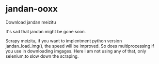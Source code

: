# jandan-ooxx
Download jandan meizitu

It's sad that jandan might be gone soon.

Scrapy meizitu, if you want to implentment python version jandan_load_img(), the speed will be improved.  So does multiprocessing if you use in downloading imgages.  Here I am not using any of that, only selenium,to slow down the scraping.
